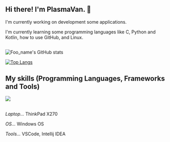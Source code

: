 ## Hi there! I'm PlasmaVan. 🚙
I'm currently working on development some applications.

I'm currently learning some programming languages like C, Python and Kotlin, how to use GitHub, and Linux.
##

![Foo_name's GitHub stats](https://github-readme-stats.vercel.app/api?username=dev-plasmavan&show_icons=true&theme=vue-dark)

[![Top Langs](https://github-readme-stats.vercel.app/api/top-langs/?username=dev-plasmavan&layout=compact&theme=vue-dark)](https://github.com/anuraghazra/github-readme-stats)


## My skills (Programming Languages, Frameworks and Tools)

<img src="https://skillicons.dev/icons?i=html,css,c,python,kotlin,github,vscode,docker,discord" /> <br /><br />

_Laptop..._ ThinkPad X270

_OS..._ Windows OS

_Tools..._ VSCode, Intellij IDEA
